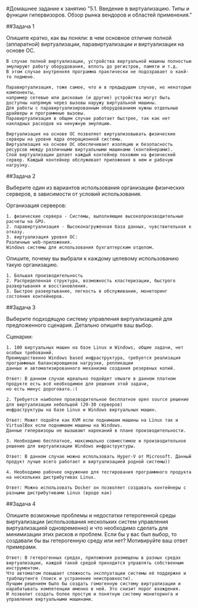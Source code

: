 #Домашнее задание к занятию "5.1. Введение в виртуализацию. Типы и функции гипервизоров. Обзор рынка вендоров и областей применения."

##Задача 1

Опишите кратко, как вы поняли: в чем основное отличие полной (аппаратной) виртуализации, паравиртуализации и виртуализации на основе ОС.
```
В случае полной виртуализации, устройства виртуальной машины полностью эмулируют работу оборудования, вплоть до регистров, памяти и т.д. 
В этом случае внутренняя программа практически не подозравает о какй-то подмене.

Паравиртуализация, тоже самое, что и в предыдущем случае, но некоторые компоненты, 
например сетевые или дисковые (и другие) устройства могут быть доступны напрямую через вызовы наружу виртуальной машины. 
Для работы с паравиртуализированным оборудованием нужны отдельные драйверы и программные вызовы.
Паравиртуализация в общем случае работает быстрее, так как нет накладных расходов на ненужную эмуляцию.

Виртуализация на основе ОС позволяет виртуализовывать физические серверы на уровне ядра операционной системы.
Виртуализация на основе ОС обеспечивает изоляцию и безопасность ресурсов между различными виртуальными машинами (контейнерами). 
Слой виртуализации делает каждый контейнер похожим на физический сервер. Каждый контейнер обслуживает приложения в нем и рабочую нагрузку. 
```

##Задача 2

Выберите один из вариантов использования организации физических серверов, в зависимости от условий использования.

Организация серверов:

    1. физические сервера - Системы, выполняющие высокопроизводительные расчеты на GPU.
    2. паравиртуализация - Высоконагруженная база данных, чувствительная к отказу.
    3. виртуализация уровня ОС:
    Различные web-приложения.
    Windows системы для использования бухгалтерским отделом.

Опишите, почему вы выбрали к каждому целевому использованию такую организацию.

    1. Большая производительность 
    2. Распределенная структура, возможность кластеризации, быстрого развертывания и восстановления.
    3. Быстрое развертывание, легкость в обслуживании, мониторинг состояния контейнеров.

##Задача 3

Выберите подходящую систему управления виртуализацией для предложенного сценария. Детально опишите ваш выбор.

Сценарии:

    1. 100 виртуальных машин на базе Linux и Windows, общие задачи, нет особых требований. 
    Преимущественно Windows based инфраструктура, требуется реализация программных балансировщиков нагрузки, репликации 
    данных и автоматизированного механизма создания резервных копий.
    
    Ответ: В данном случае идеально подойдет vmware в данном платном продукте есть всё необходимое для решения этой задачи, 
    но есть минус дороговато.:(

    2. Требуется наиболее производительное бесплатное open source решение для виртуализации небольшой (20-30 серверов) 
    инфраструктуры на базе Linux и Windows виртуальных машин.
    
    Ответ: Может подойти как KVM если поднимаем машины на Linux так и VirtualBox если поднимаем машины на Windows. 
    Данные гипервизоры не вызывают нареканий в плане производительности.

    3. Необходимо бесплатное, максимально совместимое и производительное решение для виртуализации Windows инфраструктуры.
    
    Ответ: В данном случае можно использовать Hyper-V от Microsoft. Данный продукт лучше всего работает и виртуализацией родной системы))

    4. Необходимо рабочее окружение для тестирования программного продукта на нескольких дистрибутивах Linux.
    
    Ответ: Можно использовать Docker он позволяет создавать контейнеры с разными дистрибутивами Linux (вроде как)

##Задача 4

Опишите возможные проблемы и недостатки гетерогенной среды виртуализации (использования нескольких систем управления виртуализацией одновременно) 
и что необходимо сделать для минимизации этих рисков и проблем. 
Если бы у вас был выбор, то создавали бы вы гетерогенную среду или нет? Мотивируйте ваш ответ примерами.

    Ответ: В гетерогенных средах, приложения размещены в разных средах виртуализации, каждой такой средой приходится управлять собственным инструментом.
    Что автоматом повышает сложность эксплуатации системы её поддержке и траблшутинге (поиск и устранение неисправности).
    Лучшим решением было бы создать гомогенную систему виртуализации и нарабатывать компетенции именно в ней. Это снизит порог вхождения.
    И позволит создать более простую и понятную систему мониторинга и управления виртуальными машинами.